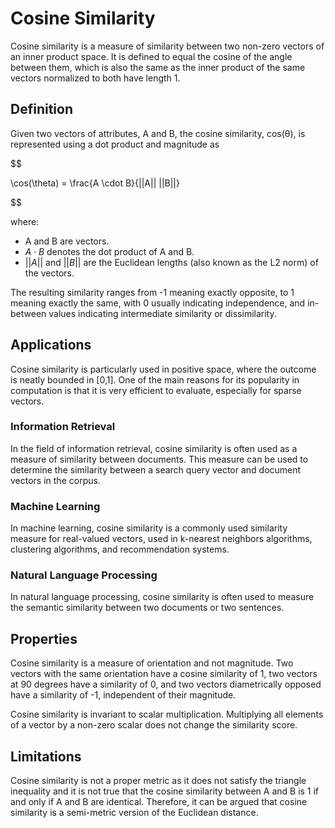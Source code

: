 # Cosine Similarity

Cosine similarity is a measure of similarity between two non-zero vectors of an inner product space. It is defined to equal the cosine of the angle between them, which is also the same as the inner product of the same vectors normalized to both have length 1.

## Definition

Given two vectors of attributes, A and B, the cosine similarity, cos(θ), is represented using a dot product and magnitude as


$$

\cos(\theta) = \frac{A \cdot B}{||A|| ||B||}

$$


where:
- A and B are vectors.
- $A \cdot B$ denotes the dot product of A and B.
- $||A||$ and $||B||$ are the Euclidean lengths (also known as the L2 norm) of the vectors.

The resulting similarity ranges from -1 meaning exactly opposite, to 1 meaning exactly the same, with 0 usually indicating independence, and in-between values indicating intermediate similarity or dissimilarity.

## Applications

Cosine similarity is particularly used in positive space, where the outcome is neatly bounded in [0,1]. One of the main reasons for its popularity in computation is that it is very efficient to evaluate, especially for sparse vectors.

### Information Retrieval

In the field of information retrieval, cosine similarity is often used as a measure of similarity between documents. This measure can be used to determine the similarity between a search query vector and document vectors in the corpus.

### Machine Learning

In machine learning, cosine similarity is a commonly used similarity measure for real-valued vectors, used in k-nearest neighbors algorithms, clustering algorithms, and recommendation systems.

### Natural Language Processing

In natural language processing, cosine similarity is often used to measure the semantic similarity between two documents or two sentences.

## Properties

Cosine similarity is a measure of orientation and not magnitude. Two vectors with the same orientation have a cosine similarity of 1, two vectors at 90 degrees have a similarity of 0, and two vectors diametrically opposed have a similarity of -1, independent of their magnitude.

Cosine similarity is invariant to scalar multiplication. Multiplying all elements of a vector by a non-zero scalar does not change the similarity score.

## Limitations

Cosine similarity is not a proper metric as it does not satisfy the triangle inequality and it is not true that the cosine similarity between A and B is 1 if and only if A and B are identical. Therefore, it can be argued that cosine similarity is a semi-metric version of the Euclidean distance.
```
